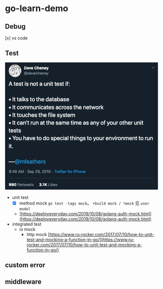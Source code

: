 # go-learn-demo

## Debug

[x] vs code

## Test

![](./unit_test_tweet.png)

- unit test
  - [x] method mock `go test -tags mock`。 `+build mock / !mock` 见 `user model`
  - [https://deployeveryday.com/2019/10/08/golang-auth-mock.html](https://deployeveryday.com/2019/10/08/golang-auth-mock.html)
- integrated test
  - io mock
    - http mock [https://www.ru-rocker.com/2017/07/10/how-to-unit-test-and-mocking-a-function-in-go/](https://www.ru-rocker.com/2017/07/10/how-to-unit-test-and-mocking-a-function-in-go/)
    
## custom error

## middleware